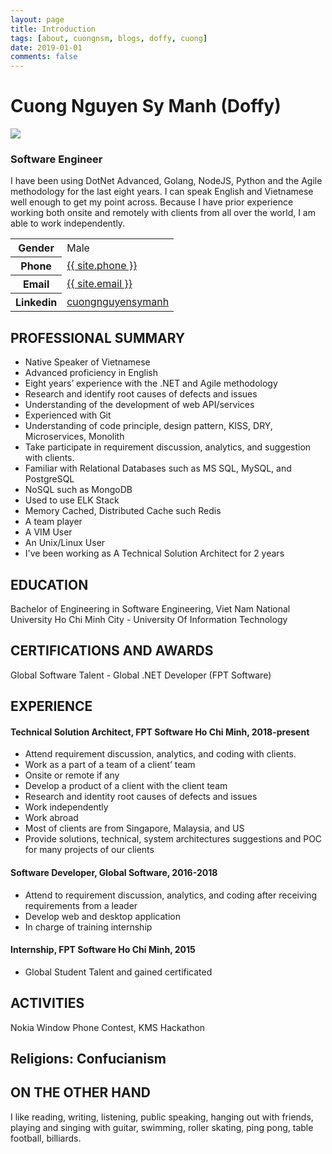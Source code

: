```yaml
---
layout: page
title: Introduction
tags: [about, cuongnsm, blogs, doffy, cuong]
date: 2019-01-01
comments: false
---
```


# Cuong Nguyen Sy Manh (Doffy)

<img src="{{ site.profile.avatar }}" class="img zoombtn animated rotateIn" id="myavatar">

### Software Engineer

I have been using DotNet Advanced, Golang, NodeJS, Python and the Agile methodology for the last eight years.
I can speak English and Vietnamese well enough to get my point across.
Because I have prior experience working both onsite and remotely with clients from all over the world, I am able to work independently.

<table>
    <tr>
        <th>Gender</th> <td>	Male </td> 
    </tr>
    <tr>
        <th>Phone</th><td><a href="tel:{{site.phone}}">{{ site.phone }}</a></td>
    </tr>
    <tr>
        <th>Email</th><td><a href="mailto: {{ site.email}}">{{ site.email }}</a></td>
    </tr>
    <tr>
        <th>Linkedin</th><td><a  href="http://linkedin.com/in/{{ site.linkedin }}" target="_blank">cuongnguyensymanh</a></td>
    </tr>
</table>

## PROFESSIONAL SUMMARY

<ul>
    <li>	Native Speaker of Vietnamese</li>
    <li>	Advanced proficiency in English</li>
    <li>	Eight years’ experience with the .NET and Agile methodology</li>
    <li>	Research and identify root causes of defects and issues</li>
    <li>	Understanding of the development of web API/services</li>
    <li>	Experienced with Git</li>
    <li>	Understanding of code principle, design pattern, KISS, DRY,
    Microservices, Monolith</li>
    <li>	Take participate in requirement discussion, analytics, and suggestion with clients.</li>
    <li>	Familiar with Relational Databases such as MS SQL, MySQL, and
    PostgreSQL </li>
    <li>    NoSQL such as MongoDB
    <li>    Used to use ELK Stack </li>
    <li>    Memory Cached, Distributed Cache such Redis</li>
    <li>    A team player </li>
    <li>    A VIM User </li>
    <li>    An Unix/Linux User </li>
    <li>    I've been working as A Technical Solution Architect for 2 years </li>
</ul>

## EDUCATION

Bachelor of Engineering in Software Engineering, Viet Nam National University Ho Chi Minh City - University Of Information Technology

## CERTIFICATIONS AND AWARDS

Global Software Talent - Global .NET Developer (FPT Software)

## EXPERIENCE

#### Technical Solution Architect, FPT Software Ho Chi Minh, 2018-present

-   Attend requirement discussion, analytics, and coding with clients.
-   Work as a part of a team of a client’ team
-   Onsite or remote if any
-   Develop a product of a client with the client team
-   Research and identity root causes of defects and issues
-   Work independently
-   Work abroad
-   Most of clients are from Singapore, Malaysia, and US
-   Provide solutions, technical, system architectures suggestions and POC for many projects of our
    clients

#### Software Developer, Global Software, 2016-2018

-   Attend to requirement discussion, analytics, and coding after receiving requirements from a leader
-   Develop web and desktop application
-   In charge of training internship

#### Internship, FPT Software Ho Chi Minh, 2015

-   Global Student Talent and gained certificated

## ACTIVITIES

Nokia Window Phone Contest, KMS Hackathon

## Religions: Confucianism

## ON THE OTHER HAND

I like reading, writing, listening, public speaking, hanging out with friends, playing and singing with guitar, swimming, roller skating, ping pong, table football, billiards.
<br>
